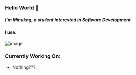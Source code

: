 ### Hello World 👋

##### I'm Minukag, a student interested in Software Development

#### I use:
![image](https://img.shields.io/badge/Python-3776AB?style=for-the-badge&logo=python&logoColor=white)
<!--<img width ='32px' src ='https://raw.githubusercontent.com/rahulbanerjee26/githubAboutMeGenerator/main/icons/python.svg'>-->

### Currently Working On:
- Nothing???

<!--
**minukag/minukag** is a ✨ _special_ ✨ repository because its `README.md` (this file) appears on your GitHub profile.

Here are some ideas to get you started:

- 🔭 I’m currently working on ...
- 🌱 I’m currently learning ...
- 👯 I’m looking to collaborate on ...
- 🤔 I’m looking for help with ...
- 💬 Ask me about ...
- 📫 How to reach me: ...
- 😄 Pronouns: ...
- ⚡ Fun fact: ...
-->
